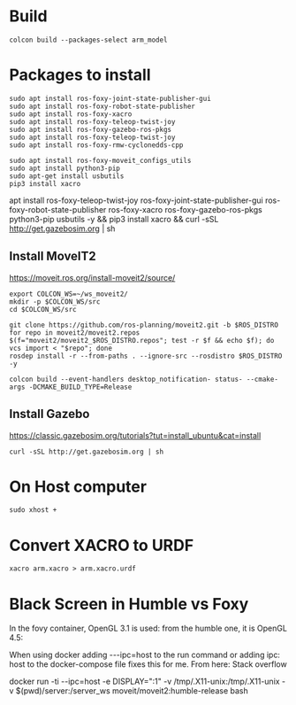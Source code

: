 
# Build

    colcon build --packages-select arm_model

# Packages to install

    sudo apt install ros-foxy-joint-state-publisher-gui
    sudo apt install ros-foxy-robot-state-publisher
    sudo apt install ros-foxy-xacro
    sudo apt install ros-foxy-teleop-twist-joy
    sudo apt install ros-foxy-gazebo-ros-pkgs
    sudo apt install ros-foxy-teleop-twist-joy
    sudo apt install ros-foxy-rmw-cyclonedds-cpp
     	
    sudo apt install ros-foxy-moveit_configs_utils
    sudo apt install python3-pip
    sudo apt-get install usbutils
    pip3 install xacro


apt install ros-foxy-teleop-twist-joy ros-foxy-joint-state-publisher-gui ros-foxy-robot-state-publisher ros-foxy-xacro ros-foxy-gazebo-ros-pkgs python3-pip usbutils -y && pip3 install xacro && curl -sSL http://get.gazebosim.org | sh

## Install MoveIT2

https://moveit.ros.org/install-moveit2/source/

    export COLCON_WS=~/ws_moveit2/
    mkdir -p $COLCON_WS/src
    cd $COLCON_WS/src

    git clone https://github.com/ros-planning/moveit2.git -b $ROS_DISTRO
    for repo in moveit2/moveit2.repos $(f="moveit2/moveit2_$ROS_DISTRO.repos"; test -r $f && echo $f); do vcs import < "$repo"; done
    rosdep install -r --from-paths . --ignore-src --rosdistro $ROS_DISTRO -y

    colcon build --event-handlers desktop_notification- status- --cmake-args -DCMAKE_BUILD_TYPE=Release


## Install Gazebo

https://classic.gazebosim.org/tutorials?tut=install_ubuntu&cat=install

    curl -sSL http://get.gazebosim.org | sh

# On Host computer

    sudo xhost +

# Convert XACRO to URDF

    xacro arm.xacro > arm.xacro.urdf



# Black Screen in Humble vs Foxy
In the fovy container, OpenGL 3.1 is used:
from the humble one, it is OpenGL 4.5:

When using docker adding ---ipc=host to the run command or adding ipc: host to the docker-compose file fixes this for me.
From here: Stack overflow


docker run -ti --ipc=host -e DISPLAY=":1" -v /tmp/.X11-unix:/tmp/.X11-unix -v $(pwd)/server:/server_ws moveit/moveit2:humble-release bash
